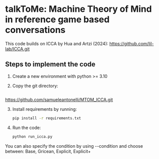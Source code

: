# talkToMe: Machine Theory of Mind in reference game based conversations

This code builds on ICCA by Hua and Artzi (2024): https://github.com/lil-lab/ICCA.git

## Steps to implement the code

1. Create a new environment with python >= 3.10

2. Copy the git directory: 

   ```bash
  https://github.com/samueleantonelli/MTOM_ICCA.git

3. Install requirements by running:
   ```bash
   pip install -r requirements.txt

4.  Run the code:
    ```bash
    python run_icca.py
You can also specify the condition by using --condition and choose between: Base, Gricean, Explicit, Explicit+
